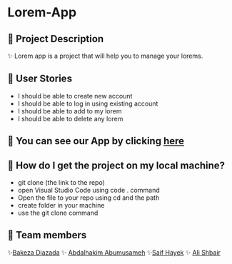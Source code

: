 # Lorem-App

## 📍 Project Description

✨ Lorem app is a project that will help you to manage your lorems.

## 📍 User Stories
- I should be able to create new account
- I should be able to log in using existing account
- I should be able to add to my lorem 
- I should be able to delete any lorem

## 📍 You can see our App by clicking [here](https://lorem-app-2022.herokuapp.com/)

## 📍 How do I get the project on my local machine?

- git clone (the link to the repo)
- open Visual Studio Code using code . command
- Open the file to your repo using cd and the path
- create folder in your machine
- use the git clone command

## 📍 Team members

✨[Bakeza Diazada](https://github.com/Bakeza) ✨ [Abdalhakim Abumusameh](https://github.com/hkmusameh01)
✨[Saif Hayek](https://github.com/SaifHayek) ✨ [Ali Shbair](https://github.com/ShbairAli)
